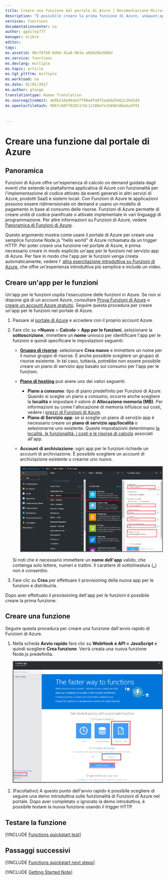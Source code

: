 ```yaml
---
title: Creare una funzione dal portale di Azure | Documentazione Microsoft
description: "È possibile creare la prima funzione di Azure, un&quot;applicazione senza server, in meno di due minuti."
services: functions
documentationcenter: na
author: ggailey777
manager: erikre
editor: 
tags: 
ms.assetid: 96cf87b9-8db6-41a8-863a-abb828e3d06d
ms.service: functions
ms.devlang: multiple
ms.topic: article
ms.tgt_pltfrm: multiple
ms.workload: na
ms.date: 02/02/2017
ms.author: glenga
translationtype: Human Translation
ms.sourcegitcommit: ab0b218a99ab3ff98edfa075eabbd3eb2c2bd1d4
ms.openlocfilehash: 996fc80ff926117dc12180efe1949b3dbeba3f91


---
```

# <a name="create-a-function-from-the-azure-portal"></a>Creare una funzione dal portale di Azure
## <a name="overview"></a>Panoramica
Funzioni di Azure offre un'esperienza di calcolo on demand guidata dagli eventi che estende la piattaforma applicativa di Azure con funzionalità per l'implementazione di codice attivato da eventi generati in altri servizi di Azure, prodotti SaaS e sistemi locali. Con Funzioni di Azure le applicazioni possono essere ridimensionate on demand e usano un modello di pagamento in base al consumo delle risorse. Funzioni di Azure permette di creare unità di codice pianificate o attivate implementate in vari linguaggi di programmazione. Per altre informazioni su Funzioni di Azure, vedere [Panoramica di Funzioni di Azure](functions-overview.md).

Questo argomento mostra come usare il portale di Azure per creare una semplice funzione Node.js "hello world" di Azure richiamata da un trigger HTTP. Per poter creare una funzione nel portale di Azure, è prima necessario creare in modo esplicito un'app per le funzioni nel servizio app di Azure. Per fare in modo che l'app per le funzioni venga creata automaticamente, vedere l' [altra esercitazione introduttiva su Funzioni di Azure](functions-create-first-azure-function.md), che offre un'esperienza introduttiva più semplice e include un video.

## <a name="create-a-function-app"></a>Creare un'app per le funzioni
Un'app per le funzioni ospita l'esecuzione delle funzioni in Azure. Se non si dispone già di un account Azure, consultare [Prova Funzioni di Azure](https://functions.azure.com/try) o [creare un account Azure gratuito](https://azure.microsoft.com/free/). Seguire questa procedura per creare un'app per le funzioni nel portale di Azure.

1. Passare al [portale di Azure](https://portal.azure.com) e accedere con il proprio account Azure.
2. Fare clic su **+Nuovo** > **Calcolo** > **App per le funzioni**, selezionare la **sottoscrizione**, immettere un **nome** univoco per identificare l'app per le funzioni e quindi specificare le impostazioni seguenti:
   
   * **[Gruppo di risorse](../azure-resource-manager/resource-group-overview.md)**: selezionare **Crea nuovo** e immettere un nome per il nuovo gruppo di risorse. È anche possibile scegliere un gruppo di risorse esistente. In tal caso, tuttavia, potrebbe non essere possibile creare un piano di servizio app basato sul consumo per l'app per le funzioni.
   * **[Piano di hosting](../app-service/azure-web-sites-web-hosting-plans-in-depth-overview.md)** può avere uno dei valori seguenti: 
     * **Piano a consumo**: tipo di piano predefinito per Funzioni di Azure. Quando si sceglie un piano a consumo, occorre anche scegliere la **località** e impostare il valore di **Allocazione memoria (MB)**. Per informazioni su come l'allocazione di memoria influisce sui costi, vedere i [prezzi di Funzioni di Azure](https://azure.microsoft.com/pricing/details/functions/). 
     * **Piano di Servizio app**: se si sceglie un piano di servizio app è necessario creare un **piano di servizio app/località** o selezionarne uno esistente. Queste impostazioni determinano [la località, le funzionalità, i costi e le risorse di calcolo](https://azure.microsoft.com/pricing/details/app-service/) associati all'app.  
   * **Account di archiviazione**: ogni app per le funzioni richiede un account di archiviazione. È possibile scegliere un account di archiviazione esistente o crearne uno nuovo. 
     
     ![Creare una nuova app per le funzioni nel portale di Azure](./media/functions-create-first-azure-function-azure-portal/function-app-create-flow.png)

    Si noti che è necessario immettere un **nome dell'app** valido, che contenga solo lettere, numeri e trattini. Il carattere di sottolineatura (**_**) non è consentito.

3. Fare clic su **Crea** per effettuare il provisioning della nuova app per le funzioni e distribuirla.  

Dopo aver effettuato il provisioning dell'app per le funzioni è possibile creare la prima funzione.

## <a name="create-a-function"></a>Creare una funzione
Seguire questa procedura per creare una funzione dall'avvio rapido di Funzioni di Azure.

1. Nella scheda **Avvio rapido** fare clic su **WebHook e API** e **JavaScript** e quindi scegliere **Crea funzione**. Verrà creata una nuova funzione Node.js predefinita. 
   
    ![](./media/functions-create-first-azure-function-azure-portal/function-app-quickstart-node-webhook.png)

2. (Facoltativo) A questo punto dell'avvio rapido è possibile scegliere di seguire una demo introduttiva sulle funzionalità di Funzioni di Azure nel portale.    Dopo aver completato o ignorato la demo introduttiva, è possibile testare la nuova funzione usando il trigger HTTP.

## <a name="test-the-function"></a>Testare la funzione
[!INCLUDE [Functions quickstart test](../../includes/functions-quickstart-test.md)]

## <a name="next-steps"></a>Passaggi successivi
[!INCLUDE [Functions quickstart next steps](../../includes/functions-quickstart-next-steps.md)]

[!INCLUDE [Getting Started Note](../../includes/functions-get-help.md)]




<!--HONumber=Feb17_HO1-->


